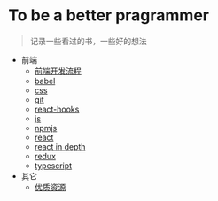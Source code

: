 # To be a better pragrammer

> 记录一些看过的书，一些好的想法

- 前端
  - [前端开发流程](/frontendmaster/开发流程.md)
  - [babel](/frontendmaster/babel.md)
  - [css](/frontendmaster/css.md)
  - [git](/frontendmaster/git.md)
  - [react-hooks](/frontendmaster/hooks.md)
  - [js](/frontendmaster/js.md)
  - [npmjs](/frontendmaster/npmjs.md)
  - [react](/frontendmaster/react.md)
  - [react in depth](/frontendmaster/react技术揭秘.md)
  - [redux](/frontendmaster/redux.md)
  - [typescript](/frontendmaster/typescript.md)
- 其它
  - [优质资源](/others/资源.md)